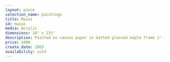 ```yaml
---
layout: piece
colection_name: paintings
title: Masai
id: masai
media: Acrylic
dimensions: 18" x 23½"
description: Painted on canvas paper in matted glassed maple frame 1" in depth.
price: $400
create_date: 2003
availability: sold
---
```

